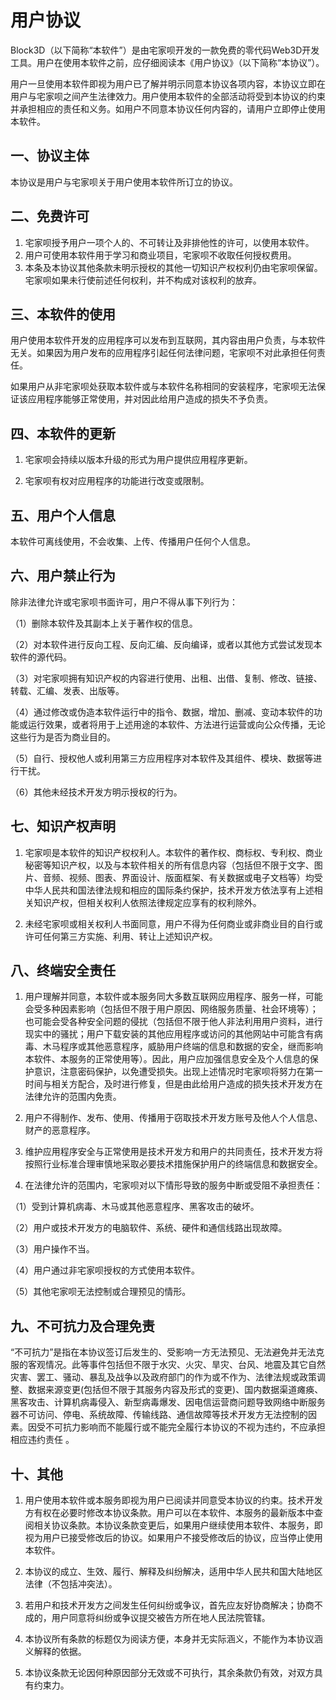 # 用户协议

Block3D（以下简称“本软件”）是由宅家呗开发的一款免费的零代码Web3D开发工具。用户在使用本软件之前，应仔细阅读本《用户协议》（以下简称“本协议”）。

用户一旦使用本软件即视为用户已了解并明示同意本协议各项内容，本协议立即在用户与宅家呗之间产生法律效力。用户使用本软件的全部活动将受到本协议的约束并承担相应的责任和义务。如用户不同意本协议任何内容的，请用户立即停止使用本软件。

## 一、协议主体

本协议是用户与宅家呗关于用户使用本软件所订立的协议。

## 二、免费许可

1. 宅家呗授予用户一项个人的、不可转让及非排他性的许可，以使用本软件。
2. 用户可使用本软件用于学习和商业项目，宅家呗不收取任何授权费用。
3. 本条及本协议其他条款未明示授权的其他一切知识产权权利仍由宅家呗保留。宅家呗如果未行使前述任何权利，并不构成对该权利的放弃。

## 三、本软件的使用

用户使用本软件开发的应用程序可以发布到互联网，其内容由用户负责，与本软件无关。如果因为用户发布的应用程序引起任何法律问题，宅家呗不对此承担任何责任。

如果用户从非宅家呗处获取本软件或与本软件名称相同的安装程序，宅家呗无法保证该应用程序能够正常使用，并对因此给用户造成的损失不予负责。

## 四、本软件的更新

1. 宅家呗会持续以版本升级的形式为用户提供应用程序更新。

2. 宅家呗有权对应用程序的功能进行改变或限制。

## 五、用户个人信息

本软件可离线使用，不会收集、上传、传播用户任何个人信息。

## 六、用户禁止行为

除非法律允许或宅家呗书面许可，用户不得从事下列行为：

（1）删除本软件及其副本上关于著作权的信息。

（2）对本软件进行反向工程、反向汇编、反向编译，或者以其他方式尝试发现本软件的源代码。

（3）对宅家呗拥有知识产权的内容进行使用、出租、出借、复制、修改、链接、转载、汇编、发表、出版等。

（4）通过修改或伪造本软件运行中的指令、数据，增加、删减、变动本软件的功能或运行效果，或者将用于上述用途的本软件、方法进行运营或向公众传播，无论这些行为是否为商业目的。

（5）自行、授权他人或利用第三方应用程序对本软件及其组件、模块、数据等进行干扰。

（6）其他未经技术开发方明示授权的行为。

## 七、知识产权声明

1. 宅家呗是本软件的知识产权权利人。本软件的著作权、商标权、专利权、商业秘密等知识产权，以及与本软件相关的所有信息内容（包括但不限于文字、图片、音频、视频、图表、界面设计、版面框架、有关数据或电子文档等）均受中华人民共和国法律法规和相应的国际条约保护，技术开发方依法享有上述相关知识产权，但相关权利人依照法律规定应享有的权利除外。

2. 未经宅家呗或相关权利人书面同意，用户不得为任何商业或非商业目的自行或许可任何第三方实施、利用、转让上述知识产权。

## 八、终端安全责任

1. 用户理解并同意，本软件或本服务同大多数互联网应用程序、服务一样，可能会受多种因素影响（包括但不限于用户原因、网络服务质量、社会环境等）；也可能会受各种安全问题的侵扰（包括但不限于他人非法利用用户资料，进行现实中的骚扰；用户下载安装的其他应用程序或访问的其他网站中可能含有病毒、木马程序或其他恶意程序，威胁用户终端的信息和数据的安全，继而影响本软件、本服务的正常使用等）。因此，用户应加强信息安全及个人信息的保护意识，注意密码保护，以免遭受损失。出现上述情况时宅家呗将努力在第一时间与相关方配合，及时进行修复，但是由此给用户造成的损失技术开发方在法律允许的范围内免责。

2. 用户不得制作、发布、使用、传播用于窃取技术开发方账号及他人个人信息、财产的恶意程序。

3. 维护应用程序安全与正常使用是技术开发方和用户的共同责任，技术开发方将按照行业标准合理审慎地采取必要技术措施保护用户的终端信息和数据安全。

4. 在法律允许的范围内，宅家呗对以下情形导致的服务中断或受阻不承担责任：

（1）受到计算机病毒、木马或其他恶意程序、黑客攻击的破坏。

（2）用户或技术开发方的电脑软件、系统、硬件和通信线路出现故障。

（3）用户操作不当。

（4）用户通过非宅家呗授权的方式使用本软件。

（5）其他宅家呗无法控制或合理预见的情形。

## 九、不可抗力及合理免责

“不可抗力”是指在本协议签订后发生的、受影响一方无法预见、无法避免并无法克服的客观情况。此等事件包括但不限于水灾、火灾、旱灾、台风、地震及其它自然灾害、罢工、骚动、暴乱及战争以及政府部门的作为或不作为、法律法规或政策调整、数据来源变更(包括但不限于其服务内容及形式的变更)、国内数据渠道瘫痪、黑客攻击、计算机病毒侵入、新型病毒爆发、因电信运营商问题导致网络中断服务器不可访问、停电、系统故障、传输线路、通信故障等技术开发方无法控制的因素。因受不可抗力影响而不能履行或不能完全履行本协议的不视为违约，不应承担相应违约责任 。

## 十、其他

1. 用户使用本软件或本服务即视为用户已阅读并同意受本协议的约束。技术开发方有权在必要时修改本协议条款。用户可以在本软件、本服务的最新版本中查阅相关协议条款。本协议条款变更后，如果用户继续使用本软件、本服务，即视为用户已接受修改后的协议。如果用户不接受修改后的协议，应当停止使用本软件。

2. 本协议的成立、生效、履行、解释及纠纷解决，适用中华人民共和国大陆地区法律（不包括冲突法）。

3. 若用户和技术开发方之间发生任何纠纷或争议，首先应友好协商解决；协商不成的，用户同意将纠纷或争议提交被告方所在地人民法院管辖。

4. 本协议所有条款的标题仅为阅读方便，本身并无实际涵义，不能作为本协议涵义解释的依据。

5. 本协议条款无论因何种原因部分无效或不可执行，其余条款仍有效，对双方具有约束力。

